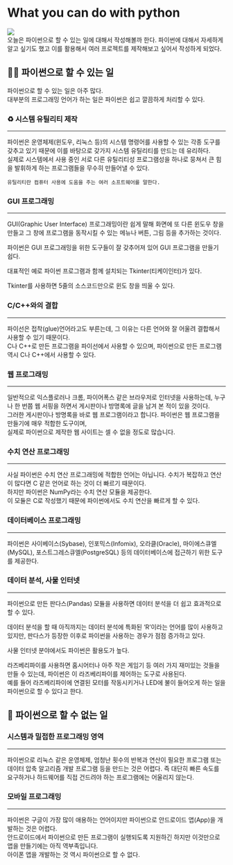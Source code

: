 # What you can do with python

![](https://velog.velcdn.com/images/ohyuchan123/post/5f4edea7-403a-4b00-8b92-85507d5e236f/image.jpg)  
오늘은 파이썬으로 할 수 있는 일에 대해서 작성해볼까 한다. 파이썬에 대해서 자세하게 알고 싶기도 했고 이를 활용해서 여러 프로젝트를 제작해보고 싶어서 작성하게 되었다.

## 😶‍🌫️ 파이썬으로 할 수 있는 일

파이썬으로 할 수 있는 일은 아주 많다.  
대부분의 프로그래밍 언어가 하는 일은 파이썬은 쉽고 깔끔하게 처리할 수 있다.

### ♻️ 시스템 유틸리티 제작

---

파이썬은 운영체제(윈도우, 리눅스 등)의 시스템 명령어를 사용할 수 있는 각종 도구를 갖추고 있기 때문에 이를 바탕으로 갖가지 시스템 유틸리티를 만드는 데 유리하다.  
실제로 시스템에서 사용 중인 서로 다른 유틸리티성 프로그램성을 하나로 뭉쳐서 큰 힘을 발휘하게 하는 프로그램들을 무수히 만들어낼 수 있다.

```
유틸리티란 컴퓨터 사용에 도움을 주는 여러 소프트웨어를 말한다.
```

### GUI 프로그래밍

---

GUI(Graphic User Interface) 프로그래밍이란 쉽게 말해 화면에 또 다른 윈도우 창을 만들고 그 창에 프로그램을 동작시킬 수 있는 메뉴나 버튼, 그림 등을 추가하는 것이다.

파이썬은 GUI 프로그래밍을 위한 도구들이 잘 갖추어져 있어 GUI 프로그램을 만들기 쉽다.

대표적인 예로 파이썬 프로그램과 함께 설치되는 Tkinter(티케이인터)가 있다.

Tkinter를 사용하면 5줄의 소스코드만으로 윈도 창을 띄울 수 있다.

### C/C++와의 결합

---

파이선은 접착(glue)언어라고도 부른는데, 그 이유는 다른 언어와 잘 어울려 결합해서 사용할 수 있기 때문이다.  
C나 C++로 만든 프로그램을 파이선에서 사용할 수 있으며, 파이썬으로 만든 프로그램 역시 C나 C++에서 사용할 수 있다.

### 웹 프로그래밍

---

일반적으로 익스플로러나 크롬, 파이어폭스 같은 브라우저로 인터넷을 사용하는데, 누구나 한 번쯤 웹 서핑을 하면서 게시판이나 방명록에 글을 남겨 본 적이 있을 것이다.  
그러한 게시판이나 방명록을 바로 웹 프로그램이라고 합니다. 파이썬은 웹 프로그램을 만들기에 매우 적합한 도구이며,  
실제로 파이썬으로 제작한 웹 사이트는 셀 수 없을 정도로 많습니다.

### 수치 연산 프로그래밍

---

사실 파이썬은 수치 연산 프로그래밍에 적합한 언어는 아닙니다. 수치가 복잡하고 연산이 많다면 C 같은 언어로 하는 것이 더 빠르기 때문이다.  
하지만 파이썬은 NumPy라는 수치 연산 모듈을 제공한다.  
이 모듈은 C로 작성했기 때문에 파이썬에서도 수치 연산을 빠르게 할 수 있다.

### **데이터베이스 프로그래밍**

---

파이썬은 사이베이스(Sybase), 인포믹스(Infomix), 오라클(Oracle), 마이에스큐엘(MySQL), 포스트그레스큐엘(PostgreSQL) 등의 데이터베이스에 접근하기 위한 도구를 제공한다.

### **데이터 분석, 사물 인터넷**

---

파이썬으로 만든 판다스(Pandas) 모듈을 사용하면 데이터 분석을 더 쉽고 효과적으로 할 수 있다.

데이터 분석을 할 때 아직까지는 데이터 분석에 특화된 ‘R’이라는 언어를 많이 사용하고 있지만, 판다스가 등장한 이후로 파이썬을 사용하는 경우가 점점 증가하고 있다.

사물 인터넷 분야에서도 파이썬은 활용도가 높다.

라즈베리파이를 사용하면 홈시어터나 아주 작은 게임기 등 여러 가지 재미있는 것들을 만들 수 있는데, 파이썬은 이 라즈베리파이를 제어하는 도구로 사용된다.  
예를 들어 라즈베리파이에 연결된 모터를 작동시키거나 LED에 불이 들어오게 하는 일을 파이썬으로 할 수 있다고 한다.

## 🥵 파이썬으로 할 수 없는 일

### 시스템과 밀접한 프로그래밍 영역

---

파이썬으로 리눅스 같은 운영체제, 엄청난 횟수의 반복과 연산이 필요한 프로그램 또는 데이터 압축 알고리즘 개발 프로그램 등을 만드는 것은 어렵다.
즉 대단히 빠른 속도를 요구하거나 하드웨어를 직접 건드려야 하는 프로그램에는 어울리지 않는다.

### 모바일 프로그래밍

---

파이썬은 구글이 가장 많이 애용하는 언어이지만 파이썬으로 안드로이드 앱(App)을 개발하는 것은 어렵다.  
안드로이드에서 파이썬으로 만든 프로그램이 실행되도록 지원하긴 하지만 이것만으로 앱을 만들기에는 아직 역부족입니다.  
아이폰 앱을 개발하는 것 역시 파이썬으로 할 수 없다.

